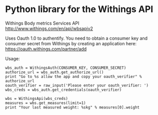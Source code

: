 # Python library for the Withings API

Withings Body metrics Services API
<http://www.withings.com/en/api/wbsapiv2>

Uses Oauth 1.0 to authentify. You need to obtain a consumer key
and consumer secret from Withings by creating an application
here: <https://oauth.withings.com/partner/add>

Usage:

    wbs_auth = WithingsAuth(CONSUMER_KEY, CONSUMER_SECRET)
    authorize_url = wbs_auth.get_authorize_url()
    print "Go to %s allow the app and copy your oauth_verifier" % authorize_url
    oauth_verifier = raw_input('Please enter your oauth_verifier: ')
    wbs_creds = wbs_auth.get_credentials(oauth_verifier)

    wbs = WithingsApi(wbs_creds)
    measures = wbs.get_measures(limit=1)
    print "Your last measured weight: %skg" % measures[0].weight 
